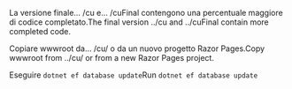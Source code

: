 <span data-ttu-id="755b2-101">La versione finale... /cu e... /cuFinal contengono una percentuale maggiore di codice completato.</span><span class="sxs-lookup"><span data-stu-id="755b2-101">The final version ../cu and ../cuFinal contain more completed code.</span></span>

<span data-ttu-id="755b2-102">Copiare wwwroot da... /cu/ o da un nuovo progetto Razor Pages.</span><span class="sxs-lookup"><span data-stu-id="755b2-102">Copy wwwroot from ../cu/ or from a new Razor Pages project.</span></span>

<span data-ttu-id="755b2-103">Eseguire `dotnet ef database update`</span><span class="sxs-lookup"><span data-stu-id="755b2-103">Run `dotnet ef database update`</span></span>
